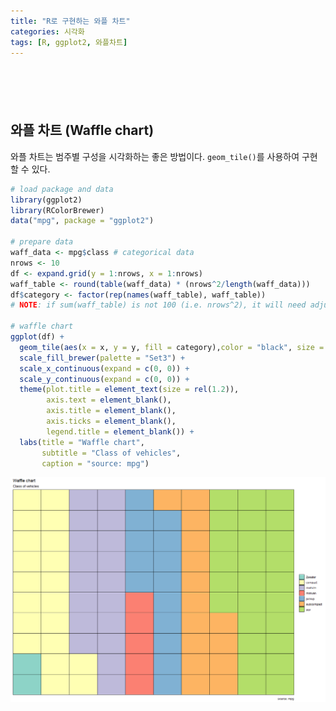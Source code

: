 ```yaml
---
title: "R로 구현하는 와플 차트"
categories: 시각화
tags: [R, ggplot2, 와플차트]
---
```


<div style="margin-bottom:100px;"></div>

## 와플 차트 (Waffle chart)

와플 차트는 범주별 구성을 시각화하는 좋은 방법이다. `geom_tile()`를 사용하여 구현할 수 있다.

```r
# load package and data
library(ggplot2)
library(RColorBrewer)
data("mpg", package = "ggplot2")

# prepare data
waff_data <- mpg$class # categorical data
nrows <- 10
df <- expand.grid(y = 1:nrows, x = 1:nrows)
waff_table <- round(table(waff_data) * (nrows^2/length(waff_data)))
df$category <- factor(rep(names(waff_table), waff_table)) 
# NOTE: if sum(waff_table) is not 100 (i.e. nrows^2), it will need adjustment to make the sum to 100. 

# waffle chart
ggplot(df) + 
  geom_tile(aes(x = x, y = y, fill = category),color = "black", size = 0.5) + 
  scale_fill_brewer(palette = "Set3") +
  scale_x_continuous(expand = c(0, 0)) + 
  scale_y_continuous(expand = c(0, 0)) +
  theme(plot.title = element_text(size = rel(1.2)), 
        axis.text = element_blank(),
        axis.title = element_blank(), 
        axis.ticks = element_blank(), 
        legend.title = element_blank()) +
  labs(title = "Waffle chart", 
       subtitle = "Class of vehicles", 
       caption = "source: mpg")
```

![](/public/img/2022-06-22-visualization-summary/waffle_chart-1.png)